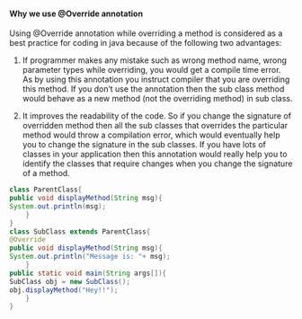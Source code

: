 #### Why we use @Override annotation

Using @Override annotation while overriding a method is considered as a best practice for coding in java because of the following two advantages:

1) If programmer makes any mistake such as wrong method name, wrong parameter types while overriding, you would get a compile time error. As by using this annotation you instruct compiler that you are overriding this method. If you don’t use the annotation then the sub class method would behave as a new method (not the overriding method) in sub class.

2) It improves the readability of the code. So if you change the signature of overridden method then all the sub classes that overrides the particular method would throw a compilation error, which would eventually help you to change the signature in the sub classes. If you have lots of classes in your application then this annotation would really help you to identify the classes that require changes when you change the signature of a method.
```java
class ParentClass{
public void displayMethod(String msg){
System.out.println(msg);
	}
}
class SubClass extends ParentClass{
@Override
public void displayMethod(String msg){
System.out.println("Message is: "+ msg);
	}
public static void main(String args[]){
SubClass obj = new SubClass();
obj.displayMethod("Hey!!");
	}
}
```